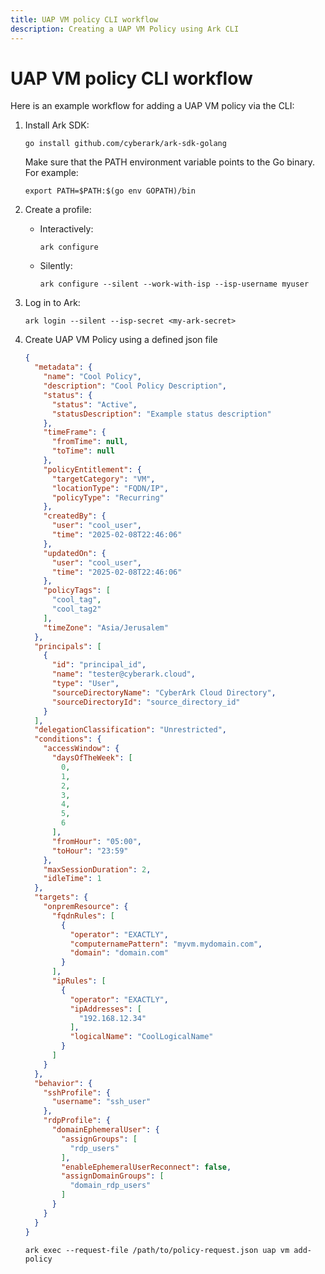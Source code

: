 ```yaml
---
title: UAP VM policy CLI workflow
description: Creating a UAP VM Policy using Ark CLI
---
```


# UAP VM policy CLI workflow
Here is an example workflow for adding a UAP VM policy via the CLI:

1. Install Ark SDK:
   ```shell linenums="0"
   go install github.com/cyberark/ark-sdk-golang
   ```
   Make sure that the PATH environment variable points to the Go binary. For example:
   ```shell linenums="0"
   export PATH=$PATH:$(go env GOPATH)/bin
   ```
1. Create a profile:
    * Interactively:
        ```shell linenums="0"
        ark configure
        ```
    * Silently:
        ```shell linenums="0"
        ark configure --silent --work-with-isp --isp-username myuser
        ```
1. Log in to Ark:
    ```shell linenums="0"
    ark login --silent --isp-secret <my-ark-secret>
    ```
1. Create UAP VM Policy using a defined json file
    ```json
    {
      "metadata": {
        "name": "Cool Policy",
        "description": "Cool Policy Description",
        "status": {
          "status": "Active",
          "statusDescription": "Example status description"
        },
        "timeFrame": {
          "fromTime": null,
          "toTime": null
        },
        "policyEntitlement": {
          "targetCategory": "VM",
          "locationType": "FQDN/IP",
          "policyType": "Recurring"
        },
        "createdBy": {
          "user": "cool_user",
          "time": "2025-02-08T22:46:06"
        },
        "updatedOn": {
          "user": "cool_user",
          "time": "2025-02-08T22:46:06"
        },
        "policyTags": [
          "cool_tag",
          "cool_tag2"
        ],
        "timeZone": "Asia/Jerusalem"
      },
      "principals": [
        {
          "id": "principal_id",
          "name": "tester@cyberark.cloud",
          "type": "User",
          "sourceDirectoryName": "CyberArk Cloud Directory",
          "sourceDirectoryId": "source_directory_id"
        }
      ],
      "delegationClassification": "Unrestricted",
      "conditions": {
        "accessWindow": {
          "daysOfTheWeek": [
            0,
            1,
            2,
            3,
            4,
            5,
            6
          ],
          "fromHour": "05:00",
          "toHour": "23:59"
        },
        "maxSessionDuration": 2,
        "idleTime": 1
      },
      "targets": {
        "onpremResource": {
          "fqdnRules": [
            {
              "operator": "EXACTLY",
              "computernamePattern": "myvm.mydomain.com",
              "domain": "domain.com"
            }
          ],
          "ipRules": [
            {
              "operator": "EXACTLY",
              "ipAddresses": [
                "192.168.12.34"
              ],
              "logicalName": "CoolLogicalName"
            }
          ]
        }
      },
      "behavior": {
        "sshProfile": {
          "username": "ssh_user"
        },
        "rdpProfile": {
          "domainEphemeralUser": {
            "assignGroups": [
              "rdp_users"
            ],
            "enableEphemeralUserReconnect": false,
            "assignDomainGroups": [
              "domain_rdp_users"
            ]
          }
        }
      }
    }
    ```

    ```shell
    ark exec --request-file /path/to/policy-request.json uap vm add-policy
    ```
